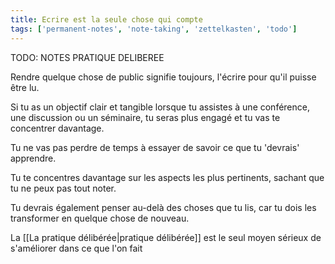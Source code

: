 ```yaml
---
title: Ecrire est la seule chose qui compte
tags: ['permanent-notes', 'note-taking', 'zettelkasten', 'todo']
---
```


TODO: NOTES PRATIQUE DELIBEREE

Rendre quelque chose de public signifie toujours, l'écrire pour qu'il puisse être lu. 

Si tu as un objectif clair et tangible lorsque tu assistes à une conférence, une discussion ou un séminaire, tu seras plus engagé et tu vas te concentrer davantage.

Tu ne vas pas perdre de temps à essayer de savoir ce que tu 'devrais' apprendre.

Tu te concentres davantage sur les aspects les plus pertinents, sachant que tu ne peux pas tout noter.

Tu devrais également penser au-delà des choses que tu lis, car tu dois les transformer en quelque chose de nouveau.

La [[La pratique délibérée|pratique délibérée]] est le seul moyen sérieux de s'améliorer dans ce que l'on fait